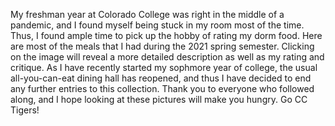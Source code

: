 My freshman year at Colorado College was right in the middle of a pandemic, and I found myself being stuck in my room most of the time. Thus, I found ample time to pick up the hobby of rating my dorm food. Here are most of the meals that I had during the 2021 spring semester. Clicking on the image will reveal a more detailed description as well as my rating and critique. As I have recently started my sophmore year of college, the usual all-you-can-eat dining hall has reopened, and thus I have decided to end any further entries to this collection. Thank you to everyone who followed along, and I hope looking at these pictures will make you hungry. Go CC Tigers! 
